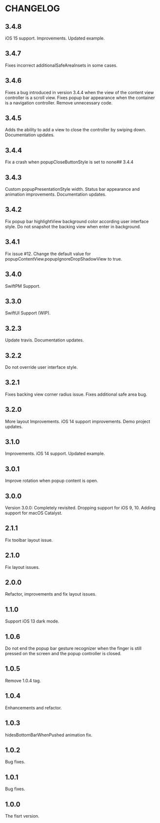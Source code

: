 # CHANGELOG


## 3.4.8

iOS 15 support.
Improvements.
Updated example.

## 3.4.7

Fixes incorrect additionalSafeAreaInsets in some cases.

## 3.4.6

Fixes a bug introduced in version 3.4.4 when the view of the content view controller is a scroll view.
Fixes popup bar appearance when the container is a navigation controller.
Remove unnecessary code.

## 3.4.5

Adds the ability to add a view to close the controller by swiping down.
Documentation updates.

## 3.4.4

Fix a crash when popupCloseButtonStyle is set to none## 3.4.4

## 3.4.3

Custom popupPresentationStyle width.
Status bar appearance and animation improvements.
Documentation updates.

## 3.4.2

Fix popup bar highlightView background color according user interface style.
Do not snapshot the backing view when enter in background.

## 3.4.1

Fix issue #12.
Change the default value for popupContentView.popupIgnoreDropShadowView to true.

## 3.4.0

SwiftPM Support.

## 3.3.0

SwiftUI Support (WIP).

## 3.2.3

Update travis.
Documentation updates.

## 3.2.2

Do not override user interface style.

## 3.2.1

Fixes backing view corner radius issue.
Fixes additional safe area bug.

## 3.2.0

More layout Improvements.
iOS 14 support improvements.
Demo project updates.

## 3.1.0

Improvements.
iOS 14 support.
Updated example.

## 3.0.1

Improve rotation when popup content is open.

## 3.0.0

Version 3.0.0: Completely revisited.
Dropping support for iOS 9, 10.
Adding support for macOS Catalyst.

## 2.1.1

Fix toolbar layout issue.

## 2.1.0

Fix layout issues.

## 2.0.0

Refactor, improvements and fix layout issues.

## 1.1.0

Support iOS 13 dark mode.

## 1.0.6

Do not end the popup bar gesture recognizer when the finger is still pressed on the screen and the popup controller is closed.

## 1.0.5

Remove 1.0.4 tag.

## 1.0.4

Enhancements and refactor.

## 1.0.3

hidesBottomBarWhenPushed animation fix.

## 1.0.2

Bug fixes.

## 1.0.1

Bug fixes.

## 1.0.0

The fisrt version.
